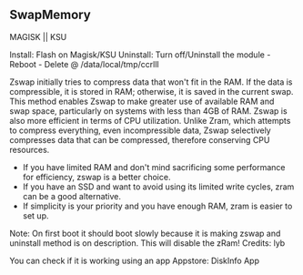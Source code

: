 ## SwapMemory

MAGISK || KSU

Install: Flash on Magisk/KSU
Uninstall: Turn off/Uninstall the module - Reboot - Delete @ /data/local/tmp/ccrlll

  Zswap initially tries to compress data that won't fit in the RAM. If the data is compressible, it is stored in RAM; otherwise, it is saved in the current swap. This method enables Zswap to make greater use of available RAM and swap space, particularly on systems with less than 4GB of RAM. Zswap is also more efficient in terms of CPU utilization. Unlike Zram, which attempts to compress everything, even incompressible data, Zswap selectively compresses data that can be compressed, therefore conserving CPU resources.

- If you have limited RAM and don't mind sacrificing some performance for efficiency, zswap is a better choice.
- If you have an SSD and want to avoid using its limited write cycles, zram can be a good alternative.
- If simplicity is your priority and you have enough RAM, zram is easier to set up.

Note: On first boot it should boot slowly because it is making zswap and uninstall method is on description. This will disable the zRam!
Credits: lyb

You can check if it is working using an app
Appstore: DiskInfo App

